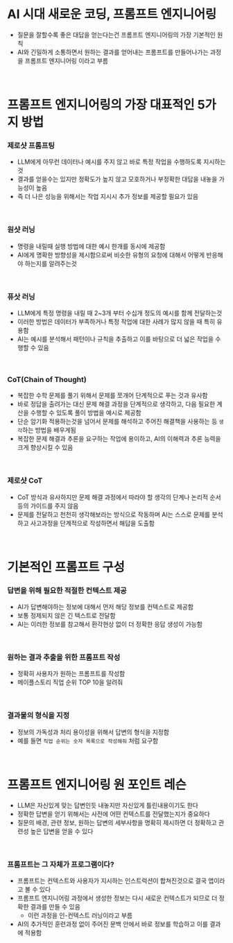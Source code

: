 # AI 시대 새로운 코딩, 프롬프트 엔지니어링

- 질문을 잘할수록 좋은 대답을 얻는다는건 프롬프트 엔지니어링의 가장 기본적인 원칙
- AI와 긴밀하게 소통하면서 원하는 결과를 얻어내는 프롬프트를 만들어나가는 과정을 프롬프트 엔지니어링 이라고 부름

<br>

# 프롬프트 엔지니어링의 가장 대표적인 5가지 방법

### 제로샷 프롬프팅

- LLM에게 아무런 데이터나 예시를 주지 않고 바로 특정 작업을 수행하도록 지시하는 것
- 결과를 얻을수는 있지만 정확도가 높지 않고 모호하거나 부정확한 대답을 내놓을 가능성이 높음
- 즉 더 나은 성능을 위해서는 작업 지시시 추가 정보를 제공할 필요가 있음

<br>

### 원샷 러닝

- 명령을 내릴때 실행 방법에 대한 예시 한개를 동시에 제공함
- AI에게 명확한 방향성을 제시함으로써 비슷한 유형의 요청에 대해서 어떻게 반응해야 하는지를 알려주는것

<br>

### 퓨삿 러닝

- LLM에게 특정 명령을 내릴 때 2~3개 부터 수십개 정도의 예시를 함께 전달하는것
- 이러한 방법은 데이터가 부족하거나 특정 작업에 대한 사례가 많지 않을 때 특히 유용함
- AI는 예시를 분석해서 패턴이나 규칙을 추출하고 이를 바탕으로 더 넓은 작업을 수행할 수 있음

<br>

### CoT(Chain of Thought)

- 복잡한 수학 문제를 풀기 위해서 문제를 쪼개어 단계적으로 푸는 것과 유사함
- 바로 정답을 출려가는 대신 문제 해결 과정을 단계적으로 생각하고, 다음 필요한 계산을 수행할 수 있도록 풀이 방법을 예시로 제공함
- 단순 암기화 적용하는것을 넘어서 문제를 해석하고 주어진 해결책을 사용하는 등 `생각`하는 방법을 배우게됨
- 복잡한 문제 해결과 추론을 요구하는 작업에 용이하고, AI의 이해력과 추론 능력을 크게 향상시킬 수 있음

<br>

### 제로샷 CoT

- CoT 방식과 유사하지만 문제 해결 과정에서 따라야 할 생각의 단계나 논리적 순서 등의 가이드를 주지 않음
- 문제를 전달하고 천천히 생각해보라는 방식으로 작동하며 AI는 스스로 문제를 분석하고 사고과정을 단계적으로 작성하면서 해답을 도출함

<br>

# 기본적인 프롬프트 구성

### 답변을 위해 필요한 적절한 컨텍스트 제공

- AI가 답변해야하는 정보에 대해서 먼저 해당 정보를 컨텍스트로 제공함
- 보통 정제되지 않은 긴 텍스트로 전달함
- AI는 이러한 정보를 참고해서 환각현상 없이 더 정확한 응답 생성이 가능함

<br>

### 원하는 결과 추출을 위한 프롬프트 작성

- 정확히 사용자가 원하는 프롬프트를 작성함
- 메이플스토리 직업 순위 TOP 10을 알려줘

<br>

### 결과물의 형식을 지정

- 정보의 가독성과 처리 용이성을 위해서 답변의 형식을 지정함
- 예를 들면 `직업 순위는 숫자 목록으로 작성해줘` 처럼 요구함

<br>

# 프롬프트 엔지니어링 원 포인트 레슨

- LLM은 자신있게 맞는 답변인듯 내놓지만 자신있게 틀린내용이기도 한다
- 정확한 답변을 얻기 위해서는 사전에 어떤 컨텍스트를 전달했는지가 중요하다
- 질문의 배경, 관련 정보, 원하는 답변의 세부사항을 명확히 제시하면 더 정확하고 관련성 높은 답변을 얻을 수 있다

<br>

### 프롬프트는 그 자체가 프로그램이다?

- 프롬프트는 컨텍스트와 사용자가 지시하는 인스트럭션이 합쳐진것으로 결국 앱이라고 볼 수 있다
- 프롬프트 엔지니어링 과정에서 생성한 정보는 다시 새로운 컨텍스트가 되므로 더 정확한 결과를 만들 수 있음
  - 이런 과정을 인-컨텍스트 러닝이라고 부름
- AI의 추가적인 훈련과정 없이 주어진 문백 안에서 바로 정보를 학습하고 이를 결과에 적용함
